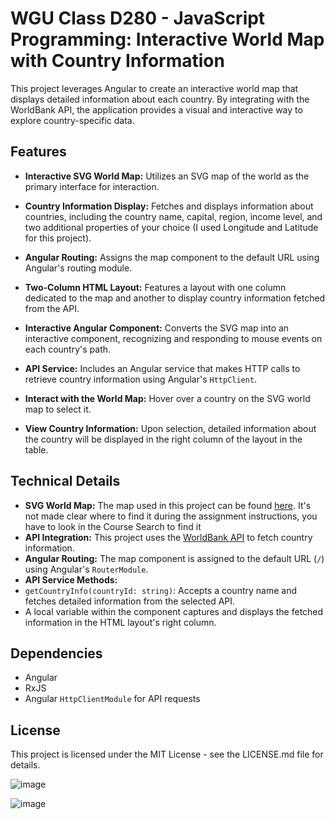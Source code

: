 # WGU Class D280 - JavaScript Programming: Interactive World Map with Country Information

This project leverages Angular to create an interactive world map that displays detailed information about each country. By integrating with the WorldBank API, the application provides a visual and interactive way to explore country-specific data.

## Features

- **Interactive SVG World Map:** Utilizes an SVG map of the world as the primary interface for interaction.
- **Country Information Display:** Fetches and displays information about countries, including the country name, capital, region, income level, and two additional properties of your choice (I used Longitude and Latitude for this project).
- **Angular Routing:** Assigns the map component to the default URL using Angular's routing module.
- **Two-Column HTML Layout:** Features a layout with one column dedicated to the map and another to display country information fetched from the API.
- **Interactive Angular Component:** Converts the SVG map into an interactive component, recognizing and responding to mouse events on each country's path.
- **API Service:** Includes an Angular service that makes HTTP calls to retrieve country information using Angular's `HttpClient`.

- **Interact with the World Map:** Hover over a country on the SVG world map to select it.
- **View Country Information:** Upon selection, detailed information about the country will be displayed in the right column of the layout in the table.

## Technical Details

- **SVG World Map:** The map used in this project can be found [here](https://innovsandbox.space/map.html). It's not made clear where to find it during the assignment instructions, you have to look in the Course Search to find it
- **API Integration:** This project uses the [WorldBank API](https://datahelpdesk.worldbank.org/knowledgebase/articles/898581-api-basic-call-structures) to fetch country information.
- **Angular Routing:** The map component is assigned to the default URL (`/`) using Angular's `RouterModule`.
- **API Service Methods:**
- `getCountryInfo(countryId: string)`: Accepts a country name and fetches detailed information from the selected API.
- A local variable within the component captures and displays the fetched information in the HTML layout's right column.

## Dependencies

- Angular
- RxJS
- Angular `HttpClientModule` for API requests

## License

This project is licensed under the MIT License - see the LICENSE.md file for details.

![image](https://github.com/AxlNunez/WGU_D280_JavaScriptProgramming/assets/103554043/7e8fb7a5-78e1-42dd-b676-5ca74377eb7a)

![image](https://github.com/AxlNunez/WGU_D280_JavaScriptProgramming/assets/103554043/a042ec6a-a375-4d1e-a589-a19797623cce)


